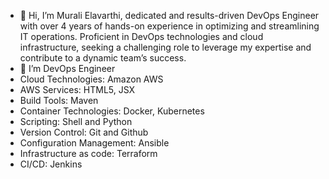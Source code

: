 - 👋 Hi, I’m Murali Elavarthi, dedicated and results-driven DevOps Engineer with over 4 years of hands-on experience in optimizing and streamlining IT operations. Proficient in DevOps technologies and cloud infrastructure, seeking a challenging role to leverage my expertise and contribute to a dynamic team’s success.
- 🌱 I’m DevOps Engineer
- Cloud Technologies: Amazon AWS
- AWS Services: HTML5, JSX
- Build Tools: Maven
- Container Technologies: Docker, Kubernetes
- Scripting: Shell and Python
- Version Control: Git and Github
- Configuration Management: Ansible
- Infrastructure as code: Terraform
- CI/CD: Jenkins

